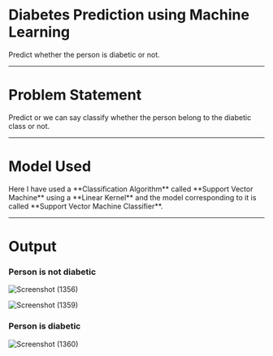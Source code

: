 <h1>Diabetes Prediction using Machine Learning</h1>
Predict whether the person is diabetic or not.

<hr>


<h1>Problem Statement</h1>
Predict or we can say classify whether the person belong to the diabetic class or not. 

<hr>


<h1>Model Used</h1>
Here I have used a **Classification Algorithm** called **Support Vector Machine** using a **Linear Kernel** 
and the model corresponding to it is called **Support Vector Machine Classifier**.

<hr>


<h1>Output</h1>


<h3>Person is not diabetic</h3>

![Screenshot (1356)](https://user-images.githubusercontent.com/76621987/175787613-e5fe883a-bc09-46e4-b140-a2c039686837.png)

![Screenshot (1359)](https://user-images.githubusercontent.com/76621987/175787725-96ad010d-2628-4c03-a253-829cff8cbbe0.png)

<h3>Person is diabetic</h3>

![Screenshot (1360)](https://user-images.githubusercontent.com/76621987/175787793-f40e071b-f929-4d89-bbe2-ab2b214cd56e.png)

